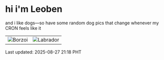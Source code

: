 # hi i'm Leoben

and i like dogs—so have some random dog pics that change whenever my CRON feels like it

|  |  |
|--------|----------|
| ![Borzoi](https://random-dog-vercel.vercel.app/api/random-borzoi?v=1756300722) | ![Labrador](https://random-dog-vercel.vercel.app/api/random-labrador?v=1756300722) |

Last updated: 2025-08-27 21:18 PHT
